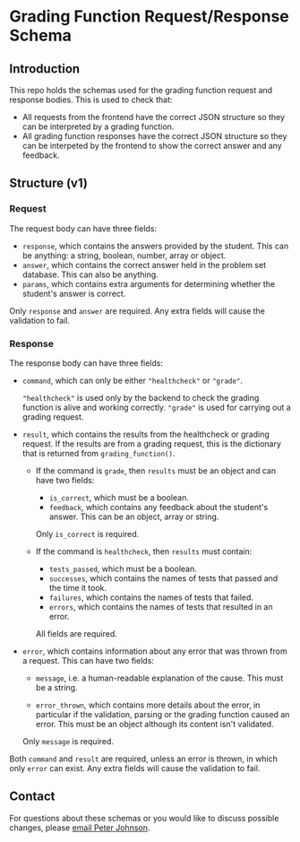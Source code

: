 # Grading Function Request/Response Schema

## Introduction

This repo holds the schemas used for the grading function request and response bodies. This is used to check that: 

- All requests from the frontend have the correct JSON structure so they can be interpreted by a grading function.
- All grading function responses have the correct JSON structure so they can be interpeted by the frontend to show the correct answer and any feedback.

## Structure (v1)

### Request

The request body can have three fields:

- `response`, which contains the answers provided by the student. This can be anything: a string, boolean, number, array or object.
- `answer`, which contains the correct answer held in the problem set database. This can also be anything.
- `params`, which contains extra arguments for determining whether the student's answer is correct.

Only `response` and `answer` are required. Any extra fields will cause the validation to fail.

### Response

The response body can have three fields:

- `command`, which can only be either `"healthcheck"` or `"grade"`.

    `"healthcheck"` is used only by the backend to check the grading function is alive and working correctly. `"grade"` is used for carrying out a grading request.

- `result`, which contains the results from the healthcheck or grading request. If the results are from a grading request, this is the dictionary that is returned from `grading_function()`.

    - If the command is `grade`, then `results` must be an object and can have two fields:

        - `is_correct`, which must be a boolean.
        - `feedback`, which contains any feedback about the student's answer. This can be an object, array or string.

        Only `is_correct` is required.

    - If the command is `healthcheck`, then `results` must contain:

        - `tests_passed`, which must be a boolean.
        - `successes`, which contains the names of tests that passed and the time it took.
        - `failures`, which contains the names of tests that failed.
        - `errors`, which contains the names of tests that resulted in an error.

        All fields are required.

- `error`, which contains information about any error that was thrown from a request. This can have two fields:

    - `message`, i.e. a human-readable explanation of the cause. This must be a string.

    - `error_thrown`, which contains more details about the error, in particular if the validation, parsing or the grading function caused an error. This must be an object although its content isn't validated.

    Only `message` is required.

Both `command` and `result` are required, unless an error is thrown, in which only `error` can exist. Any extra fields will cause the validation to fail.

## Contact

For questions about these schemas or you would like to discuss possible changes, please [email Peter Johnson](mailto:peter.johnson@imperial.ac.uk).
